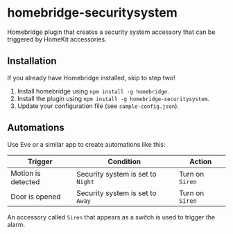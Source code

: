 # homebridge-securitysystem
Homebridge plugin that creates a security system accessory that can be triggered by HomeKit accessories.

## Installation
If you already have Homebridge installed, skip to step two!

1. Install homebridge using `npm install -g homebridge`.
2. Install the plugin using `npm install -g homebridge-securitysystem`.
3. Update your configuration file (see `sample-config.json`).

## Automations
Use Eve or a similar app to create automations like this:

| Trigger            | Condition                         | Action          |
|--------------------|-----------------------------------|-----------------|
| Motion is detected | Security system is set to `Night` | Turn on `Siren` |
| Door is opened     | Security system is set to `Away`  | Turn on `Siren` |

An accessory called `Siren` that appears as a switch is used to trigger the alarm.
